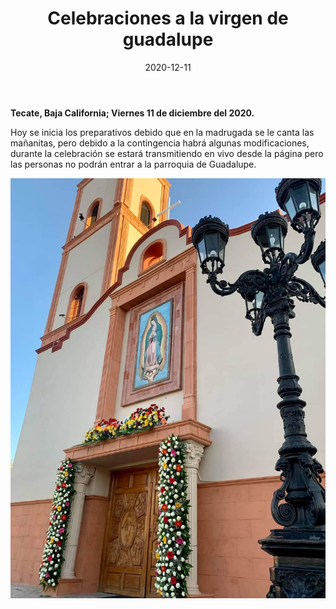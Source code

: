 ﻿---
layout: blog
title:  "Celebraciones a la virgen de guadalupe"
date:   2020-12-11
categories: tecate
permalink: /:categories/:title:output_ext
image: /img/cnr/celebraciones-virgen-de-guadalupe.jpeg
alt: "Celebraciones a la virgen de guadalupe"
autor: 
---
 
**Tecate, Baja California; Viernes 11 de diciembre del 2020.**


Hoy se inicia los preparativos debido que en la madrugada se le canta las mañanitas, pero debido a la contingencia habrá algunas modificaciones, durante la celebración se estará transmitiendo en vivo desde la página pero las personas no podrán entrar a la parroquia de Guadalupe.

<div id="carouselExampleSlidesOnly" class="carousel slide" data-ride="carousel">
  <div class="carousel-inner">
    <div class="carousel-item active">
       <img class="d-block w-100" src="/img/cnr/celebraciones-virgen-de-guadalupe.jpeg" loading="lazy"  alt="Celebraciones a la virgen de guadalupe">
    </div>
  </div>
</div>